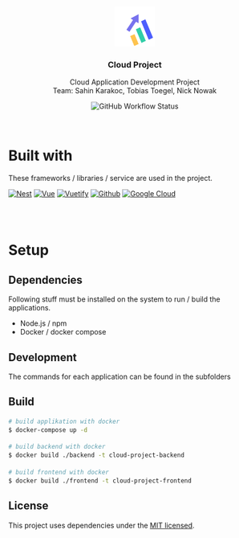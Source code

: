 <!-- PROJECT LOGO -->
<br />
<div align="center">
    <img src="./frontend/public/favicon.svg" alt="Logo" width="80" height="80">
    <h3 align="center">Cloud Project</h3>
    <p align="center">
        Cloud Application Development Project
        <br>
        Team: Sahin Karakoc, Tobias Toegel, Nick Nowak
    </p>
    <img alt="GitHub Workflow Status" src="https://img.shields.io/github/actions/workflow/status/HTWG-Nowak/cloud-project/build-and-push-image.yml">
</div>
<br/>
<br/>

<!-- ABOUT THE PROJECT -->

# Built with

These frameworks / libraries / service are used in the project.

[![Nest][nest-logo]][nest-url]
[![Vue][vue-logo]][vue-url]
[![Vuetify][vuetify-logo]][vuetify-url]
[![Github][github-logo]][github-url]
[![Google Cloud][google-cloud-logo]][google-cloud-url]

<br>
<br>

# Setup

## Dependencies

Following stuff must be installed on the system to run / build the applications.

- Node.js / npm
- Docker / docker compose

## Development

The commands for each application can be found in the subfolders

## Build

```bash
# build applikation with docker
$ docker-compose up -d

# build backend with docker
$ docker build ./backend -t cloud-project-backend

# build frontend with docker
$ docker build ./frontend -t cloud-project-frontend
```

## License

This project uses dependencies under the [MIT licensed](LICENSE).

<!-- MARKDOWN LINKS & IMAGES -->

[vue-logo]: https://img.shields.io/badge/vuejs-%2335495e.svg?style=for-the-badge&logo=vuedotjs&logoColor=%234FC08D
[vue-url]: https://vuejs.org/
[vuetify-logo]: https://img.shields.io/badge/Vuetify-1867C0?style=for-the-badge&logo=vuetify&logoColor=AEDDFF
[vuetify-url]: https://vuetifyjs.com/en/
[nest-logo]: https://img.shields.io/badge/nestjs-%23E0234E.svg?style=for-the-badge&logo=nestjs&logoColor=white
[nest-url]: https://nestjs.com/
[github-logo]: https://img.shields.io/badge/github-%23121011.svg?style=for-the-badge&logo=github&logoColor=white
[github-url]: https://github.com/
[google-cloud-logo]: https://img.shields.io/badge/GoogleCloud-%234285F4.svg?style=for-the-badge&logo=google-cloud&logoColor=white
[google-cloud-url]: https://cloud.google.com/
